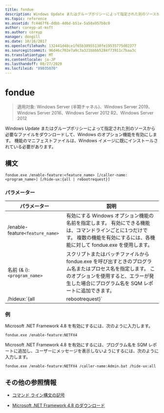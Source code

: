 ```yaml
---
title: fondue
description: Windows Update またはグループポリシーによって指定された別のソースから必要なファイルをダウンロードすることによって Windows オプション機能を有効にする、オプションのコマンドのリファレンス記事です。
ms.topic: reference
ms.assetid: fc4467f6-ddbb-4d6d-b51e-5a50a957b8c0
author: coreyp-at-msft
ms.author: coreyp
manager: dongill
ms.date: 10/16/2017
ms.openlocfilehash: 132441d48ce1f65b38955130fe19535775d02377
ms.sourcegitcommit: 96d46c702e7a9c3a321bbbb5284f73911c7baa3c
ms.translationtype: MT
ms.contentlocale: ja-JP
ms.lasthandoff: 08/27/2020
ms.locfileid: "89035070"
---
```

# <a name="fondue"></a>fondue

> 適用対象: Windows Server (半期チャネル)、Windows Server 2019、Windows Server 2016、Windows Server 2012 R2、Windows Server 2012

Windows Update またはグループポリシーによって指定された別のソースから必要なファイルをダウンロードして、Windows のオプション機能を有効にします。 機能のマニフェストファイルは、Windows イメージに既にインストールされている必要があります。

## <a name="syntax"></a>構文

```
fondue.exe /enable-feature:<feature_name> [/caller-name:<program_name>] [/hide-ux:{all | rebootrequest}]
```

### <a name="parameters"></a>パラメーター

| パラメーター | 説明 |
| --------- | ----------- |
| /enable-feature`<feature_name>` | 有効にする Windows オプション機能の名前を指定します。 有効にできる機能は、コマンドラインごとに1つだけです。 複数の機能を有効にするには、各機能に対して fondue.exe を使用します。 |
| 名前 (& i):`<program_name>` | スクリプトまたはバッチファイルから fondue.exe を呼び出すときのプログラム名またはプロセス名を指定します。 このオプションを使用すると、エラーが発生した場合にプログラム名を SQM レポートに追加できます。 |
| /hideux:`{all | rebootrequest}` | [ **すべて** ] を使用して、Windows Update にアクセスするための進行状況とアクセス許可要求を含むすべてのメッセージをユーザーに非表示にします。 アクセス許可が必要な場合、操作は失敗します。<p>**Rebootrequest**を使用して、コンピューターを再起動するアクセス許可を求めるユーザーメッセージのみを非表示にします。 このオプションは、再起動要求を制御するスクリプトがある場合に使用します。 |

### <a name="examples"></a>例

Microsoft .NET Framework 4.8 を有効にするには、次のように入力します。

```
fondue.exe /enable-feature:NETFX4
```

Microsoft .NET Framework 4.8 を有効にするには、プログラム名を SQM レポートに追加し、ユーザーにメッセージを表示しないようにするには、次のように入力します。

```
fondue.exe /enable-feature:NETFX4 /caller-name:Admin.bat /hide-ux:all
```

## <a name="additional-references"></a>その他の参照情報

- [コマンド ライン構文の記号](command-line-syntax-key.md)

- [Microsoft .NET Framework 4.8 のダウンロード](https://dotnet.microsoft.com/download/dotnet-framework/net48)
